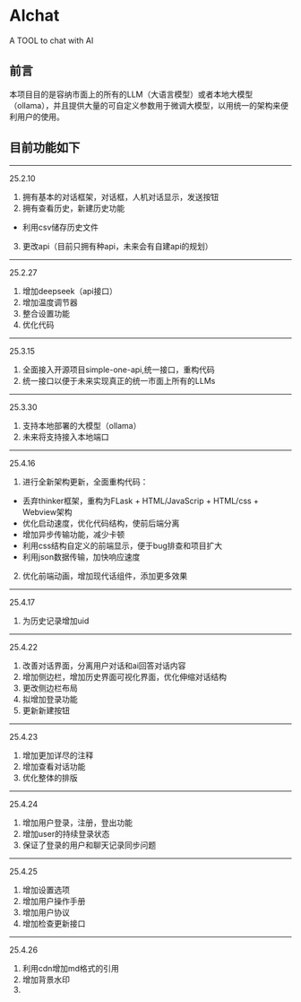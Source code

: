 # AIchat
 A TOOL to chat with AI
## 前言
本项目目的是容纳市面上的所有的LLM（大语言模型）或者本地大模型（ollama），并且提供大量的可自定义参数用于微调大模型，以用统一的架构来便利用户的使用。


## 目前功能如下
------
25.2.10
1. 拥有基本的对话框架，对话框，人机对话显示，发送按钮
2. 拥有查看历史，新建历史功能
- 利用csv储存历史文件
3. 更改api（目前只拥有种api，未来会有自建api的规划）

------
25.2.27

1. 增加deepseek（api接口）
2. 增加温度调节器
3. 整合设置功能
4. 优化代码

------
25.3.15
1. 全面接入开源项目simple-one-api,统一接口，重构代码
2. 统一接口以便于未来实现真正的统一市面上所有的LLMs

------
25.3.30
1. 支持本地部署的大模型（ollama）
2. 未来将支持接入本地端口

------
25.4.16
1. 进行全新架构更新，全面重构代码：
- 丢弃thinker框架，重构为FLask + HTML/JavaScrip + HTML/css + Webview架构
- 优化启动速度，优化代码结构，使前后端分离
- 增加异步传输功能，减少卡顿
- 利用css结构自定义的前端显示，便于bug排查和项目扩大
- 利用json数据传输，加快响应速度
2. 优化前端动画，增加现代话组件，添加更多效果

------
25.4.17
1. 为历史记录增加uid

------
25.4.22
1. 改善对话界面，分离用户对话和ai回答对话内容
2. 增加侧边栏，增加历史界面可视化界面，优化伸缩对话结构
3. 更改侧边栏布局
4. 拟增加登录功能
5. 更新新建按钮

------
25.4.23
1. 增加更加详尽的注释
2. 增加查看对话功能
3. 优化整体的排版

------
25.4.24
1. 增加用户登录，注册，登出功能
2. 增加user的持续登录状态
3. 保证了登录的用户和聊天记录同步问题

------
25.4.25
1. 增加设置选项
2. 增加用户操作手册
3. 增加用户协议
4. 增加检查更新接口

------
25.4.26
1. 利用cdn增加md格式的引用
2. 增加背景水印
3. 
